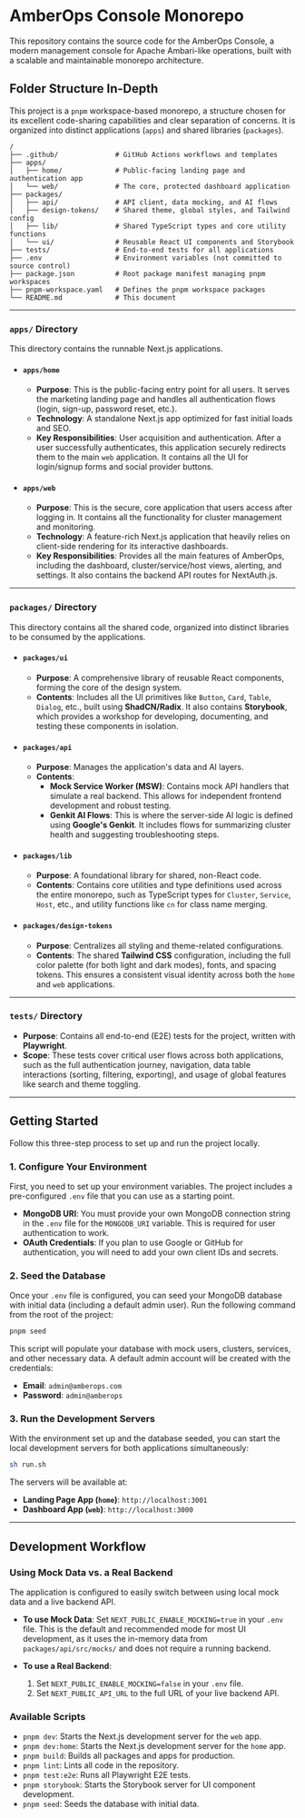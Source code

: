 # AmberOps Console Monorepo

This repository contains the source code for the AmberOps Console, a modern management console for Apache Ambari-like operations, built with a scalable and maintainable monorepo architecture.

## Folder Structure In-Depth

This project is a `pnpm` workspace-based monorepo, a structure chosen for its excellent code-sharing capabilities and clear separation of concerns. It is organized into distinct applications (`apps`) and shared libraries (`packages`).

```
/
├── .github/              # GitHub Actions workflows and templates
├── apps/
│   ├── home/             # Public-facing landing page and authentication app
│   └── web/              # The core, protected dashboard application
├── packages/
│   ├── api/              # API client, data mocking, and AI flows
│   ├── design-tokens/    # Shared theme, global styles, and Tailwind config
│   ├── lib/              # Shared TypeScript types and core utility functions
│   └── ui/               # Reusable React UI components and Storybook
├── tests/                # End-to-end tests for all applications
├── .env                  # Environment variables (not committed to source control)
├── package.json          # Root package manifest managing pnpm workspaces
├── pnpm-workspace.yaml   # Defines the pnpm workspace packages
└── README.md             # This document
```

---

### `apps/` Directory

This directory contains the runnable Next.js applications.

*   #### `apps/home`
    *   **Purpose**: This is the public-facing entry point for all users. It serves the marketing landing page and handles all authentication flows (login, sign-up, password reset, etc.).
    *   **Technology**: A standalone Next.js app optimized for fast initial loads and SEO.
    *   **Key Responsibilities**: User acquisition and authentication. After a user successfully authenticates, this application securely redirects them to the main `web` application. It contains all the UI for login/signup forms and social provider buttons.

*   #### `apps/web`
    *   **Purpose**: This is the secure, core application that users access after logging in. It contains all the functionality for cluster management and monitoring.
    *   **Technology**: A feature-rich Next.js application that heavily relies on client-side rendering for its interactive dashboards.
    *   **Key Responsibilities**: Provides all the main features of AmberOps, including the dashboard, cluster/service/host views, alerting, and settings. It also contains the backend API routes for NextAuth.js.

---

### `packages/` Directory

This directory contains all the shared code, organized into distinct libraries to be consumed by the applications.

*   #### `packages/ui`
    *   **Purpose**: A comprehensive library of reusable React components, forming the core of the design system.
    *   **Contents**: Includes all the UI primitives like `Button`, `Card`, `Table`, `Dialog`, etc., built using **ShadCN/Radix**. It also contains **Storybook**, which provides a workshop for developing, documenting, and testing these components in isolation.

*   #### `packages/api`
    *   **Purpose**: Manages the application's data and AI layers.
    *   **Contents**:
        *   **Mock Service Worker (MSW)**: Contains mock API handlers that simulate a real backend. This allows for independent frontend development and robust testing.
        *   **Genkit AI Flows**: This is where the server-side AI logic is defined using **Google's Genkit**. It includes flows for summarizing cluster health and suggesting troubleshooting steps.

*   #### `packages/lib`
    *   **Purpose**: A foundational library for shared, non-React code.
    *   **Contents**: Contains core utilities and type definitions used across the entire monorepo, such as TypeScript types for `Cluster`, `Service`, `Host`, etc., and utility functions like `cn` for class name merging.

*   #### `packages/design-tokens`
    *   **Purpose**: Centralizes all styling and theme-related configurations.
    *   **Contents**: The shared **Tailwind CSS** configuration, including the full color palette (for both light and dark modes), fonts, and spacing tokens. This ensures a consistent visual identity across both the `home` and `web` applications.

---

### `tests/` Directory

*   **Purpose**: Contains all end-to-end (E2E) tests for the project, written with **Playwright**.
*   **Scope**: These tests cover critical user flows across both applications, such as the full authentication journey, navigation, data table interactions (sorting, filtering, exporting), and usage of global features like search and theme toggling.

---

## Getting Started

Follow this three-step process to set up and run the project locally.

### 1. Configure Your Environment

First, you need to set up your environment variables. The project includes a pre-configured `.env` file that you can use as a starting point.

*   **MongoDB URI**: You must provide your own MongoDB connection string in the `.env` file for the `MONGODB_URI` variable. This is required for user authentication to work.
*   **OAuth Credentials**: If you plan to use Google or GitHub for authentication, you will need to add your own client IDs and secrets.

### 2. Seed the Database

Once your `.env` file is configured, you can seed your MongoDB database with initial data (including a default admin user). Run the following command from the root of the project:

```bash
pnpm seed
```

This script will populate your database with mock users, clusters, services, and other necessary data. A default admin account will be created with the credentials:
*   **Email**: `admin@amberops.com`
*   **Password**: `admin@amberops`

### 3. Run the Development Servers

With the environment set up and the database seeded, you can start the local development servers for both applications simultaneously:

```bash
sh run.sh
```

The servers will be available at:
*   **Landing Page App (`home`)**: `http://localhost:3001`
*   **Dashboard App (`web`)**: `http://localhost:3000`

---

## Development Workflow

### Using Mock Data vs. a Real Backend

The application is configured to easily switch between using local mock data and a live backend API.

*   **To use Mock Data**: Set `NEXT_PUBLIC_ENABLE_MOCKING=true` in your `.env` file. This is the default and recommended mode for most UI development, as it uses the in-memory data from `packages/api/src/mocks/` and does not require a running backend.

*   **To use a Real Backend**:
    1.  Set `NEXT_PUBLIC_ENABLE_MOCKING=false` in your `.env` file.
    2.  Set `NEXT_PUBLIC_API_URL` to the full URL of your live backend API.

### Available Scripts

- `pnpm dev`: Starts the Next.js development server for the `web` app.
- `pnpm dev:home`: Starts the Next.js development server for the `home` app.
- `pnpm build`: Builds all packages and apps for production.
- `pnpm lint`: Lints all code in the repository.
- `pnpm test:e2e`: Runs all Playwright E2E tests.
- `pnpm storybook`: Starts the Storybook server for UI component development.
- `pnpm seed`: Seeds the database with initial data.
```